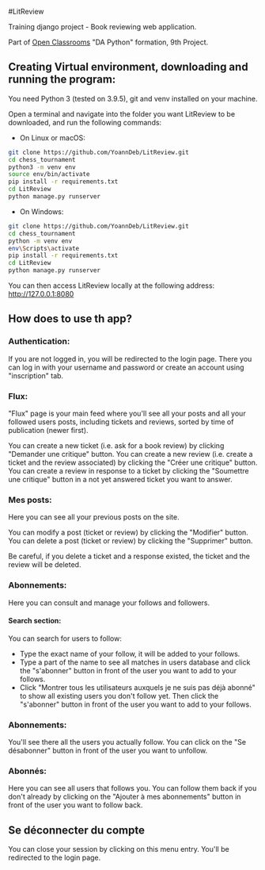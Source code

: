 #LitReview

Training django project - Book reviewing web application.

Part of [Open Classrooms](/https://openclassrooms.com) "DA Python" formation, 9th Project.

## Creating Virtual environment, downloading and running the program:

You need Python 3 (tested on 3.9.5), git and venv installed on your machine.

Open a terminal and navigate into the folder you want LitReview to be downloaded, and run the following commands:

* On Linux or macOS:
```bash
git clone https://github.com/YoannDeb/LitReview.git
cd chess_tournament
python3 -m venv env
source env/bin/activate
pip install -r requirements.txt
cd LitReview
python manage.py runserver
```

* On Windows:
```bash
git clone https://github.com/YoannDeb/LitReview.git
cd chess_tournament
python -m venv env
env\Scripts\activate
pip install -r requirements.txt
cd LitReview
python manage.py runserver
```

You can then access LitReview locally at the following address: http://127.0.0.1:8080

## How does to use th app?

### Authentication:

If you are not logged in, you will be redirected to the login page.
There you can log in with your username and password or create an account using "inscription" tab.

### Flux:

"Flux" page is your main feed where you'll see all your posts and all your followed users posts, including tickets and reviews, sorted by time of publication (newer first).

You can create a new ticket (i.e. ask for a book review) by clicking "Demander une critique" button.
You can create a new review (i.e. create a ticket and the review associated) by clicking the "Créer une critique" button.
You can create a review in response to a ticket by clicking the "Soumettre une critique" button in a not yet answered ticket you want to answer.

### Mes posts:

Here you can see all your previous posts on the site.

You can modify a post (ticket or review) by clicking the "Modifier" button.
You can delete a post (ticket or review) by clicking the "Supprimer" button.

Be careful, if you delete a ticket and a response existed, the ticket and the review will be deleted.

### Abonnements:

Here you can consult and manage your follows and followers.

#### Search section:

You can search for users to follow:
* Type the exact name of your follow, it will be added to your follows.
* Type a part of the name to see all matches in users database and click the "s'abonner" button in front of the user you want to add to your follows.
* Click "Montrer tous les utilisateurs auxquels je ne suis pas déjà abonné" to show all existing users you don't follow yet. Then click the "s'abonner" button in front of the user you want to add to your follows.

### Abonnements:

You'll see there all the users you actually follow.
You can click on the "Se désabonner" button in front of the user you want to unfollow.

### Abonnés:

Here you can see all users that follows you.
You can follow them back if you don't already by clicking on the "Ajouter à mes abonnements" button in front of the user you want to follow back.

## Se déconnecter du compte <user>

You can close your session by clicking on this menu entry.
You'll be redirected to the login page.